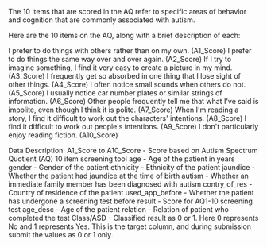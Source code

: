 The 10 items that are scored in the AQ refer to specific areas of behavior and cognition that are commonly associated with autism.

Here are the 10 items on the AQ, along with a brief description of each:

I prefer to do things with others rather than on my own. (A1_Score)
I prefer to do things the same way over and over again. (A2_Score)
If I try to imagine something, I find it very easy to create a picture in my mind. (A3_Score)
I frequently get so absorbed in one thing that I lose sight of other things. (A4_Score)
I often notice small sounds when others do not. (A5_Score)
I usually notice car number plates or similar strings of information. (A6_Score)
Other people frequently tell me that what I've said is impolite, even though I think it is polite. (A7_Score)
When I'm reading a story, I find it difficult to work out the characters' intentions. (A8_Score)
I find it difficult to work out people's intentions. (A9_Score)
I don't particularly enjoy reading fiction. (A10_Score)


Data Description:
A1_Score to A10_Score - Score based on Autism Spectrum Quotient (AQ) 10 item screening tool
age - Age of the patient in years
gender - Gender of the patient
ethnicity - Ethnicity of the patient
jaundice - Whether the patient had jaundice at the time of birth
autism - Whether an immediate family member has been diagnosed with autism
contry_of_res - Country of residence of the patient
used_app_before - Whether the patient has undergone a screening test before
result - Score for AQ1-10 screening test
age_desc - Age of the patient
relation - Relation of patient who completed the test
Class/ASD - Classified result as 0 or 1. Here 0 represents No and 1 represents Yes. This is the target column, and during submission submit the values as 0 or 1 only.